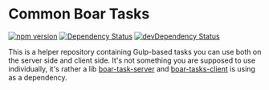 # Common Boar Tasks

[![npm version](https://badge.fury.io/js/boar-tasks-common.svg)](http://badge.fury.io/js/boar-tasks-common)
[![Dependency Status](https://david-dm.org/emartech/boar-tasks-common.svg)](https://david-dm.org/emartech/boar-tasks-common)
[![devDependency Status](https://david-dm.org/emartech/boar-tasks-common/dev-status.svg)](https://david-dm.org/emartech/boar-tasks-common#info=devDependencies)

This is a helper repository containing Gulp-based tasks you can use both on the server side and client side.
It's not something you are supposed to use individually, it's rather a lib [boar-task-server](https://github.com/emartech/boar-tasks-server) and [boar-tasks-client](https://github.com/emartech/boar-tasks-client) is using as a dependency. 

